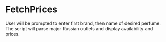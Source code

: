 # FetchPrices
User will be prompted to enter first brand, then name of desired perfume.
The script will parse major Russian outlets and display availability and prices.
